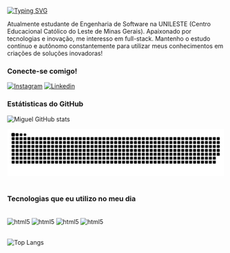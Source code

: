 [![Typing SVG](https://readme-typing-svg.demolab.com?font=Fira+Code&weight=600&size=25&pause=1000&color=0000FF&random=false&width=435&height=40&lines=Ol%C3%A1%2C+eu+sou+o+Miguel+Silva!+%F0%9F%91%BE%F0%9F%93%9A%F0%9F%92%99)](https://git.io/typing-svg)


Atualmente estudante de Engenharia de Software na UNILESTE (Centro Educacional Católico do Leste de Minas Gerais). Apaixonado por tecnologias e inovação, me interesso em full-stack. Mantenho o estudo contínuo e autônomo constantemente para utilizar meus conhecimentos em criações de soluções inovadoras!

### Conecte-se comigo!
[![Instagram](https://img.shields.io/badge/Instagram-E4405F?style=for-the-badge&logo=instagram&logoColor=white)](https://www.instagram.com/miguell_ssa)
[![Linkedin](https://img.shields.io/badge/LinkedIn-0077B5?style=for-the-badge&logo=linkedin&logoColor=white)](www.linkedin.com/in/miguel-de-sá-silva-1bb59a28b)

### Estátisticas do GitHub
![Miguel GitHub stats](https://github-readme-stats.vercel.app/api?username=miguel2004silva&show_icons=true&theme=radical)

<picture>
  <source media="(prefers-color-scheme: dark)" srcset="https://raw.githubusercontent.com/miguel2004silva/miguel2004silva/output/github-contribution-grid-snake-dark.svg">
  <source media="(prefers-color-scheme: light)" srcset="https://raw.githubusercontent.com/miguel2004silva/miguel2004silva/output/github-contribution-grid-snake.svg">
  <img alt="github contribution grid snake animation" src="https://raw.githubusercontent.com/miguel2004silva/miguel2004silva/output/github-contribution-grid-snake.svg">
</picture>
<br><br>

### Tecnologias que eu utilizo no meu dia

<div style="display: inline_block"><br/>
<img align="center" alt="html5" src ="https://img.shields.io/badge/Java-ED8B00?style=for-the-badge&logo=openjdk&logoColor=white"/>
<img align="center" alt="html5" src ="https://img.shields.io/badge/PHP-777BB4?style=for-the-badge&logo=php&logoColor=white"/>
<img align="center" alt="html5" src ="https://img.shields.io/badge/Laravel-FF2D20?style=for-the-badge&logo=laravel&logoColor=white"/>
<img align="center" alt="html5" src ="https://img.shields.io/badge/MySQL-00000F?style=for-the-badge&logo=mysql&logoColor=white"/>
</div><br/>

![Top Langs](https://github-readme-stats.vercel.app/api/top-langs/?username=miguel2004silva&hide_progress=true)


